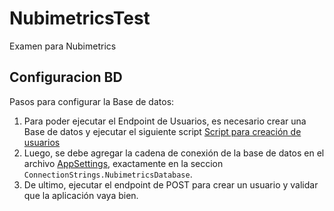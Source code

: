 # NubimetricsTest
Examen para Nubimetrics

## Configuracion BD

Pasos para configurar la Base de datos:

1. Para poder ejecutar el Endpoint de Usuarios, es necesario crear una Base de datos y ejecutar el siguiente script [Script para creación de usuarios](API/Scripts/CreateTable_Usuarios.sql)
2. Luego, se debe agregar la cadena de conexión de la base de datos en el archivo [AppSettings](API/appsettings.json), exactamente en la seccion `ConnectionStrings.NubimetricsDatabase`.
3. De ultimo, ejecutar el endpoint de POST para crear un usuario y validar que la aplicación vaya bien.
